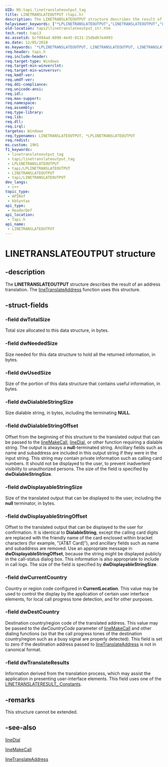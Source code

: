 ```yaml
---
UID: NS:tapi.linetranslateoutput_tag
title: LINETRANSLATEOUTPUT (tapi.h)
description: The LINETRANSLATEOUTPUT structure describes the result of an address translation. The lineTranslateAddress function uses this structure.
helpviewer_keywords: ["*LPLINETRANSLATEOUTPUT","LINETRANSLATEOUTPUT","LINETRANSLATEOUTPUT structure [TAPI 2.2]","LPLINETRANSLATEOUTPUT","LPLINETRANSLATEOUTPUT structure pointer [TAPI 2.2]","_tapi2_linetranslateoutput_str","tapi/LINETRANSLATEOUTPUT","tapi/LPLINETRANSLATEOUTPUT","tapi2.linetranslateoutput_str"]
old-location: tapi2\linetranslateoutput_str.htm
tech.root: tapi3
ms.assetid: bcf094ad-8098-4e45-9131-25dbdb7e4093
ms.date: 12/05/2018
ms.keywords: '*LPLINETRANSLATEOUTPUT, LINETRANSLATEOUTPUT, LINETRANSLATEOUTPUT structure [TAPI 2.2], LPLINETRANSLATEOUTPUT, LPLINETRANSLATEOUTPUT structure pointer [TAPI 2.2], _tapi2_linetranslateoutput_str, tapi/LINETRANSLATEOUTPUT, tapi/LPLINETRANSLATEOUTPUT, tapi2.linetranslateoutput_str'
req.header: tapi.h
req.include-header: 
req.target-type: Windows
req.target-min-winverclnt: 
req.target-min-winversvr: 
req.kmdf-ver: 
req.umdf-ver: 
req.ddi-compliance: 
req.unicode-ansi: 
req.idl: 
req.max-support: 
req.namespace: 
req.assembly: 
req.type-library: 
req.lib: 
req.dll: 
req.irql: 
targetos: Windows
req.typenames: LINETRANSLATEOUTPUT, *LPLINETRANSLATEOUTPUT
req.redist: 
ms.custom: 19H1
f1_keywords:
 - linetranslateoutput_tag
 - tapi/linetranslateoutput_tag
 - LPLINETRANSLATEOUTPUT
 - tapi/LPLINETRANSLATEOUTPUT
 - LINETRANSLATEOUTPUT
 - tapi/LINETRANSLATEOUTPUT
dev_langs:
 - c++
topic_type:
 - APIRef
 - kbSyntax
api_type:
 - HeaderDef
api_location:
 - Tapi.h
api_name:
 - LINETRANSLATEOUTPUT
---
```


# LINETRANSLATEOUTPUT structure


## -description

The 
<b>LINETRANSLATEOUTPUT</b> structure describes the result of an address translation. The 
<a href="https://docs.microsoft.com/windows/desktop/api/tapi/nf-tapi-linetranslateaddress">lineTranslateAddress</a> function uses this structure.

## -struct-fields

### -field dwTotalSize

Total size allocated to this data structure, in bytes.

### -field dwNeededSize

Size needed for this data structure to hold all the returned information, in bytes.

### -field dwUsedSize

Size of the portion of this data structure that contains useful information, in bytes.

### -field dwDialableStringSize

Size dialable string, in bytes, including the terminating <b>NULL</b>.

### -field dwDialableStringOffset

Offset from the beginning of this structure to the translated output that can be passed to the 
<a href="https://docs.microsoft.com/windows/desktop/api/tapi/nf-tapi-linemakecall">lineMakeCall</a>, 
<a href="https://docs.microsoft.com/windows/desktop/api/tapi/nf-tapi-linedial">lineDial</a>, or other function requiring a dialable string. The output is always a <b>null</b>-terminated string. Ancillary fields such as name and subaddress are included in this output string if they were in the input string. This string may contain private information such as calling card numbers. It should not be displayed to the user, to prevent inadvertent visibility to unauthorized persons. The size of the field is specified by <b>dwDialableStringSize</b>.

### -field dwDisplayableStringSize

Size of the translated output that can be displayed to the user, including the <b>null</b> terminator, in bytes.

### -field dwDisplayableStringOffset

Offset to the translated output that can be displayed to the user for confirmation. It is identical to <b>DialableString</b>, except the calling card digits are replaced with the friendly name of the card enclosed within bracket characters (for example, "[AT&amp;T Card]"), and ancillary fields such as name and subaddress are removed. Use an appropriate message in <b>dwDisplayableStringOffset</b>, because the string might be displayed publicly in the call-status dialog box. This information is also appropriate to include in call logs. The size of the field is specified by <b>dwDisplayableStringSize</b>.

### -field dwCurrentCountry

Country or region code configured in <b>CurrentLocation</b>. This value may be used to control the display by the application of certain user interface elements, for local call progress tone detection, and for other purposes.

### -field dwDestCountry

Destination country/region code of the translated address. This value may be passed to the <i>dwCountryCode</i> parameter of 
<a href="https://docs.microsoft.com/windows/desktop/api/tapi/nf-tapi-linemakecall">lineMakeCall</a> and other dialing functions (so that the call progress tones of the destination country/region such as a busy signal are properly detected). This field is set to zero if the destination address passed to 
<a href="https://docs.microsoft.com/windows/desktop/api/tapi/nf-tapi-linetranslateaddress">lineTranslateAddress</a> is not in canonical format.

### -field dwTranslateResults

Information derived from the translation process, which may assist the application in presenting user-interface elements. This field uses one of the 
<a href="https://docs.microsoft.com/windows/desktop/Tapi/linetranslateresult--constants">LINETRANSLATERESULT_ Constants</a>.

## -remarks

This structure cannot be extended.

## -see-also

<a href="https://docs.microsoft.com/windows/desktop/api/tapi/nf-tapi-linedial">lineDial</a>



<a href="https://docs.microsoft.com/windows/desktop/api/tapi/nf-tapi-linemakecall">lineMakeCall</a>



<a href="https://docs.microsoft.com/windows/desktop/api/tapi/nf-tapi-linetranslateaddress">lineTranslateAddress</a>

